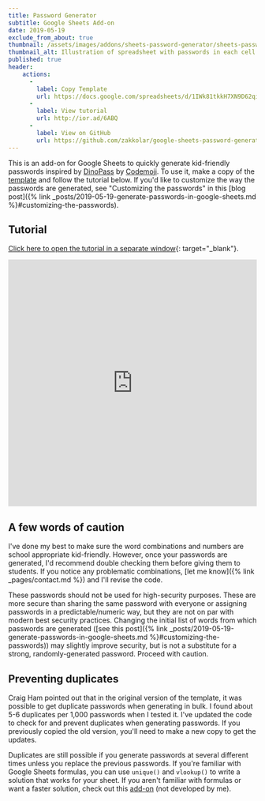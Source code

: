 ```yaml
---
title: Password Generator
subtitle: Google Sheets Add-on
date: 2019-05-19
exclude_from_about: true
thumbnail: /assets/images/addons/sheets-password-generator/sheets-password-generator.png
thumbnail_alt: Illustration of spreadsheet with passwords in each cell.
published: true
header: 
    actions:
      -
        label: Copy Template
        url: https://docs.google.com/spreadsheets/d/1IWk81tkkH7XN9D62qiD8QZ0tG1P6G8BGDmfCuzuXryY/copy
      -
        label: View tutorial
        url: http://ior.ad/6ABQ
      -
        label: View on GitHub
        url: https://github.com/zakkolar/google-sheets-password-generator
---
```


This is an add-on for Google Sheets to quickly generate kid-friendly passwords inspired by [DinoPass](https://dinopass.com/) by [Codemoji](https://www.codemoji.com/). To use it, make a copy of the [template](https://docs.google.com/spreadsheets/d/1IWk81tkkH7XN9D62qiD8QZ0tG1P6G8BGDmfCuzuXryY/copy) and follow the tutorial below. If you'd like to customize the way the passwords are generated, see "Customizing the passwords" in this [blog post]({% link _posts/2019-05-19-generate-passwords-in-google-sheets.md %}#customizing-the-passwords).

## Tutorial

[Click here to open the tutorial in a separate window](http://ior.ad/6ABQ){: target="_blank"}.

<iframe src="https://www.iorad.com/player/1570698/Google-Sheets-Password-Generator-add-on?src=iframe&oembed=1"   width="100%" height="500px" style="width: 100%; height: 500px" frameborder="0" webkitallowfullscreen="webkitallowfullscreen"    mozallowfullscreen="mozallowfullscreen" allowfullscreen="allowfullscreen"></iframe>

## A few words of caution
I've done my best to make sure the word combinations and numbers are school appropriate kid-friendly. However, once your passwords are generated, I'd recommend double checking them before giving them to students. If you notice any problematic combinations, [let me know]({% link _pages/contact.md %}) and I'll revise the code.

These passwords should not be used for high-security purposes. These are more secure than sharing the same password with everyone or assigning passwords in a predictable/numeric way, but they are not on par with modern best security practices. Changing the initial list of words from which passwords are generated ([see this post]({% link _posts/2019-05-19-generate-passwords-in-google-sheets.md %}#customizing-the-passwords)) may slightly improve security, but is not a substitute for a strong, randomly-generated password. Proceed with caution. 

## Preventing duplicates

Craig Ham pointed out that in the original version of the template, it was possible to get duplicate passwords when generating in bulk. I found about 5-6 duplicates per 1,000 passwords when I tested it. I've updated the code to check for and prevent duplicates when generating passwords. If you previously copied the old version, you'll need to make a new copy to get the updates.

Duplicates are still possible if you generate passwords at several different times unless you replace the previous passwords. If you're familiar with Google Sheets formulas, you can use `unique()` and `vlookup()` to write a solution that works for your sheet. If you aren't familiar with formulas or want a faster solution, check out this [add-on](https://chrome.google.com/webstore/detail/remove-duplicates/bckmhokpcdnhhjldhhfpebhdfipmlbog?utm_source=permalink) (not developed by me). 
